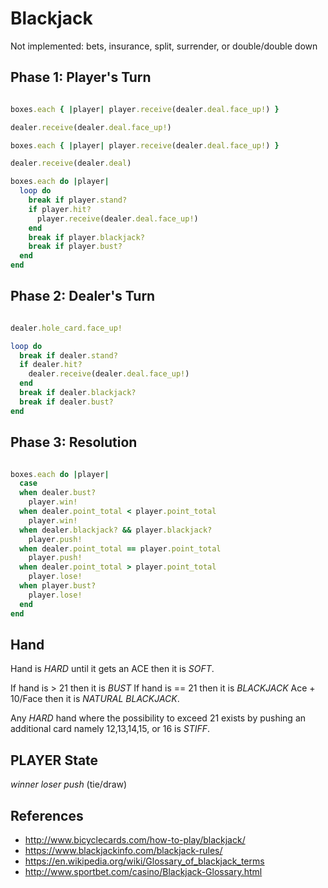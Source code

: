 # Blackjack

Not implemented: bets, insurance, split, surrender, or double/double down

## Phase 1: Player's Turn

```ruby

boxes.each { |player| player.receive(dealer.deal.face_up!) }

dealer.receive(dealer.deal.face_up!)

boxes.each { |player| player.receive(dealer.deal.face_up!) }

dealer.receive(dealer.deal)

boxes.each do |player|
  loop do
    break if player.stand?
    if player.hit?
      player.receive(dealer.deal.face_up!)
    end
    break if player.blackjack?
    break if player.bust?
  end
end

```

## Phase 2: Dealer's Turn

```ruby

dealer.hole_card.face_up!

loop do
  break if dealer.stand?
  if dealer.hit?
    dealer.receive(dealer.deal.face_up!)
  end
  break if dealer.blackjack?
  break if dealer.bust?
end

```

## Phase 3: Resolution

```ruby

boxes.each do |player|
  case
  when dealer.bust?
    player.win!
  when dealer.point_total < player.point_total
    player.win!
  when dealer.blackjack? && player.blackjack?
    player.push!
  when dealer.point_total == player.point_total
    player.push!
  when dealer.point_total > player.point_total
    player.lose!
  when player.bust?
    player.lose!
  end
end

```

## Hand

Hand is *HARD* until it gets an ACE then it is *SOFT*.

If hand is > 21 then it is *BUST*
If hand is == 21 then it is *BLACKJACK*
Ace + 10/Face then it is *NATURAL BLACKJACK*.

Any *HARD* hand where the possibility to exceed 21 exists by pushing an
additional card namely 12,13,14,15, or 16 is *STIFF*.

## PLAYER State

*winner*
*loser*
*push* (tie/draw)

## References

- http://www.bicyclecards.com/how-to-play/blackjack/
- https://www.blackjackinfo.com/blackjack-rules/
- https://en.wikipedia.org/wiki/Glossary_of_blackjack_terms
- http://www.sportbet.com/casino/Blackjack-Glossary.html

